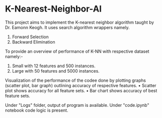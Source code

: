 # K-Nearest-Neighbor-AI 

This project aims to implement the K-nearest neighbor algorithm taught by Dr. Eamonn Keogh. 
It uses search algorithm wrappers namely. 
1. Forward Selection
2. Backward Elimination

To provide an overview of performance of K-NN with respective dataset namely:- 
1. Small with 12 features and 500 instances.
2. Large with 50 features and 5000 instances.

Visualization of the performance of the codee done by plotting graphs (scatter plot, bar graph) outlining accuracy of respective features.
• Scatter plot shows accuracy for all feature sets. 
• Bar chart shows accuracy of best feature sets. 

Under "Logs" folder, output of program is available.
Under "code.ipynb" notebook code logic is present. 
